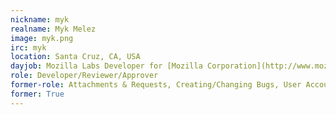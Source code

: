 ```yaml
---
nickname: myk
realname: Myk Melez
image: myk.png
irc: myk
location: Santa Cruz, CA, USA
dayjob: Mozilla Labs Developer for [Mozilla Corporation](http://www.mozilla.com)
role: Developer/Reviewer/Approver
former-role: Attachments & Requests, Creating/Changing Bugs, User Accounts
former: True
---
```


